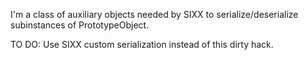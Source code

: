 I'm a class of auxiliary objects needed by SIXX to serialize/deserialize subinstances of PrototypeObject.

TO DO: Use SIXX custom serialization instead of this dirty hack.
